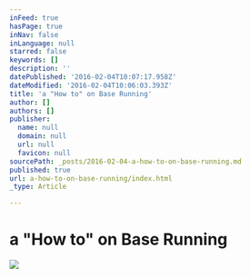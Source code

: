 ```yaml
---
inFeed: true
hasPage: true
inNav: false
inLanguage: null
starred: false
keywords: []
description: ''
datePublished: '2016-02-04T10:07:17.958Z'
dateModified: '2016-02-04T10:06:03.393Z'
title: 'a "How to" on Base Running'
author: []
authors: []
publisher:
  name: null
  domain: null
  url: null
  favicon: null
sourcePath: _posts/2016-02-04-a-how-to-on-base-running.md
published: true
url: a-how-to-on-base-running/index.html
_type: Article

---
```

# a "How to" on Base Running
![](https://the-grid-user-content.s3-us-west-2.amazonaws.com/011ce909-8673-4cb3-9f5f-00864c160e97.jpg)
